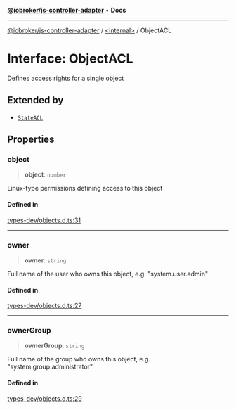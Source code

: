[**@iobroker/js-controller-adapter**](../../README.md) • **Docs**

***

[@iobroker/js-controller-adapter](../../globals.md) / [\<internal\>](../README.md) / ObjectACL

# Interface: ObjectACL

Defines access rights for a single object

## Extended by

- [`StateACL`](StateACL.md)

## Properties

### object

> **object**: `number`

Linux-type permissions defining access to this object

#### Defined in

[types-dev/objects.d.ts:31](https://github.com/ioBroker/ioBroker.js-controller/blob/664d3c56250ad4e09c02e3cf6b90746a581d9f55/packages/types-dev/objects.d.ts#L31)

***

### owner

> **owner**: `string`

Full name of the user who owns this object, e.g. "system.user.admin"

#### Defined in

[types-dev/objects.d.ts:27](https://github.com/ioBroker/ioBroker.js-controller/blob/664d3c56250ad4e09c02e3cf6b90746a581d9f55/packages/types-dev/objects.d.ts#L27)

***

### ownerGroup

> **ownerGroup**: `string`

Full name of the group who owns this object, e.g. "system.group.administrator"

#### Defined in

[types-dev/objects.d.ts:29](https://github.com/ioBroker/ioBroker.js-controller/blob/664d3c56250ad4e09c02e3cf6b90746a581d9f55/packages/types-dev/objects.d.ts#L29)
